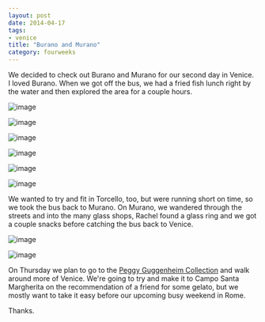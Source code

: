 ```yaml
---
layout: post
date: 2014-04-17
tags:
- venice
title: "Burano and Murano"
category: fourweeks
---
```

<p>We decided to check out Burano and Murano for our second day in Venice. I loved Burano. When we got off the bus, we had a fried fish lunch right by the water and then explored the area for a couple hours.</p>
<p><img alt="image" src="/images/0adf43c1954974e4da83b519a078e2028712611be6e010c08bc076f584530ec0.jpg" /></p>
<p><img alt="image" src="/images/01f202a68e7350421b27bf4bfb7fed878a71226e536e34feeba9f9eaf9030bfd.jpg" /></p>
<p></p>
<p><img alt="image" src="/images/b1f634e7084ab0b881b6432f1368b73b7932c44dfbd1cd8ff8d51099c5f585c8.jpg" /></p>
<p><img alt="image" src="/images/937786f7fb1aae5c1afe9494900698655a8edc4ac6583e7a17e197773fad15b0.jpg" /></p>
<p></p>
<p><img alt="image" src="/images/3ccfdf720b0a1b475b4931aaee86ac00e495e1f9ad2481f04e23e49794f8a798.jpg" /></p>
<p></p>
<p></p>
<p><img alt="image" src="/images/1743aba6f86e22172dbf4783b10461a156ef318b34ec8e17ccb4ae37c61688ac.jpg" /></p>
<p></p>
<p></p>
<p>We wanted to try and fit in Torcello, too, but were running short on time, so we took the bus back to Murano. On Murano, we wandered through the streets and into the many glass shops, Rachel found a glass ring and we got a couple snacks before catching the bus back to Venice.</p>
<p><img alt="image" src="/images/60adff77e053421cced17d3592c328c2f1cbcef3d5de9b13ce8e631d929787d1.jpg" /></p>
<p><img alt="image" src="/images/5efe87cbe00f412266ef2a6104c3d794c22c9aec086259e3070ce70a76afca05.jpg" /></p>
<p></p>
<p></p>
<p>On Thursday we plan to go to the&nbsp;<a href="http://www.guggenheim-venice.it/inglese/default.html">Peggy Guggenheim Collection</a>&nbsp;and walk around more of Venice. We're going to try and make it to&nbsp;Campo Santa Margherita on the recommendation of a friend for some gelato, but we mostly want to take it easy before our upcoming busy weekend in Rome.</p>
<p>Thanks.</p>
